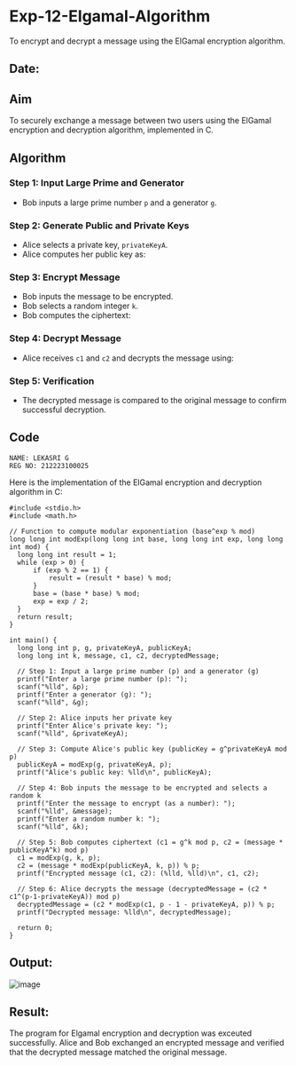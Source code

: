 # Exp-12-Elgamal-Algorithm

To encrypt and decrypt a message using the ElGamal encryption algorithm.

## Date:

## Aim
To securely exchange a message between two users using the ElGamal encryption and decryption algorithm, implemented in C.

## Algorithm

### Step 1: Input Large Prime and Generator
- Bob inputs a large prime number `p` and a generator `g`.

### Step 2: Generate Public and Private Keys
- Alice selects a private key, `privateKeyA`.
- Alice computes her public key as:

### Step 3: Encrypt Message
- Bob inputs the message to be encrypted.
- Bob selects a random integer `k`.
- Bob computes the ciphertext:


### Step 4: Decrypt Message
- Alice receives `c1` and `c2` and decrypts the message using:


### Step 5: Verification
- The decrypted message is compared to the original message to confirm successful decryption.

## Code

```
NAME: LEKASRI G
REG NO: 212223100025
```

Here is the implementation of the ElGamal encryption and decryption algorithm in C:

```
#include <stdio.h>
#include <math.h>

// Function to compute modular exponentiation (base^exp % mod)
long long int modExp(long long int base, long long int exp, long long int mod) {
  long long int result = 1;
  while (exp > 0) {
      if (exp % 2 == 1) {
          result = (result * base) % mod;
      }
      base = (base * base) % mod;
      exp = exp / 2;
  }
  return result;
}

int main() {
  long long int p, g, privateKeyA, publicKeyA;
  long long int k, message, c1, c2, decryptedMessage;

  // Step 1: Input a large prime number (p) and a generator (g)
  printf("Enter a large prime number (p): ");
  scanf("%lld", &p);
  printf("Enter a generator (g): ");
  scanf("%lld", &g);

  // Step 2: Alice inputs her private key
  printf("Enter Alice's private key: ");
  scanf("%lld", &privateKeyA);

  // Step 3: Compute Alice's public key (publicKey = g^privateKeyA mod p)
  publicKeyA = modExp(g, privateKeyA, p);
  printf("Alice's public key: %lld\n", publicKeyA);

  // Step 4: Bob inputs the message to be encrypted and selects a random k
  printf("Enter the message to encrypt (as a number): ");
  scanf("%lld", &message);
  printf("Enter a random number k: ");
  scanf("%lld", &k);

  // Step 5: Bob computes ciphertext (c1 = g^k mod p, c2 = (message * publicKeyA^k) mod p)
  c1 = modExp(g, k, p);
  c2 = (message * modExp(publicKeyA, k, p)) % p;
  printf("Encrypted message (c1, c2): (%lld, %lld)\n", c1, c2);

  // Step 6: Alice decrypts the message (decryptedMessage = (c2 * c1^(p-1-privateKeyA)) mod p)
  decryptedMessage = (c2 * modExp(c1, p - 1 - privateKeyA, p)) % p;
  printf("Decrypted message: %lld\n", decryptedMessage);

  return 0;
}
```
## Output:
![image](https://github.com/user-attachments/assets/edce7d01-2321-43c5-8512-eb0e1c6432aa)

## Result:
The program for Elgamal encryption and decryption was exceuted successfully. Alice and Bob exchanged an encrypted message and verified that the decrypted message matched the original message.
